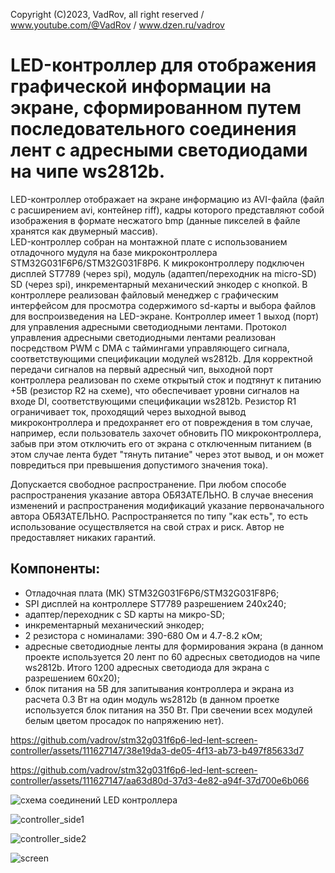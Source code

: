 Copyright (C)2023, VadRov, all right reserved / www.youtube.com/@VadRov / www.dzen.ru/vadrov
# LED-контроллер для отображения графической информации на экране, сформированном путем последовательного соединения лент с адресными светодиодами на чипе ws2812b. 
LED-контроллер отображает на экране информацию из AVI-файла (файл с расширением avi, контейнер riff), кадры которого представляют собой изображения в формате несжатого bmp (данные пикселей в файле хранятся как двумерный массив).\
LED-контроллер собран на монтажной плате с использованием отладочного мудуля на базе микроконтроллера STM32G031F6P6/STM32G031F8P6. К микроконтроллеру подключен дисплей ST7789 (через spi), модуль (адаптеп/переходник на micro-SD) SD (через spi), инкрементарный механический энкодер с кнопкой. В контроллере реализован файловый менеджер с графическим интерфейсом для просмотра содержимого sd-карты и выбора файлов для воспроизведения на LED-экране. Контроллер имеет 1 выход (порт) для управления адресными светодиодными лентами. Протокол управления адресными светодиодными лентами реализован посредством PWM c DMA с таймингами управляющего сигнала, соответствующими спецификации модулей ws2812b. Для корректной передачи сигналов на первый адресный чип, выходной порт контроллера реализован по схеме открытый сток и подтянут к питанию +5В (резистор R2 на схеме), что обеспечивает уровни сигналов на входе DI, соответствующими спецификации ws2812b. Резистор R1 ограничивает ток, проходящий через выходной вывод микроконтроллера и предохраняет его от повреждения в том случае, например, если пользователь захочет обновить ПО микроконтроллера, забыв при этом отключить его от экрана с отключенным питанием (в этом случае лента будет "тянуть питание" через этот вывод, и он может повредиться при превышения допустимого значения тока).

Допускается свободное распространение. При любом способе распространения указание автора ОБЯЗАТЕЛЬНО. В случае внесения изменений и распространения модификаций указание первоначального автора ОБЯЗАТЕЛЬНО. Распространяется по типу "как есть", то есть использование осуществляется на свой страх и риск. Автор не предоставляет никаких гарантий.
## Компоненты:
- Отладочная плата (МК) STM32G031F6P6/STM32G031F8P6;
- SPI дисплей на контроллере ST7789 разрешением 240x240;
- адаптер/переходник с SD карты на микро-SD;
- инкрементарный механический энкодер;
- 2 резистора с номиналами: 390-680 Ом и 4.7-8.2 кОм;
- адресные светодиодные ленты для формирования экрана (в данном проекте используется 20 лент по 60 адресных светодиодов на чипе ws2812b. Итого 1200 адресных светодиода для экрана с разрешением 60х20);
- блок питания на 5В для запитывания контроллера и экрана из расчета 0.3 Вт на один модуль ws2812b (в данном проетке используется блок питания на 350 Вт. При свечении всех модулей белым цветом просадок по напряжению нет).
 
https://github.com/vadrov/stm32g031f6p6-led-lent-screen-controller/assets/111627147/38e19da3-de05-4f13-ab73-b497f85633d7

https://github.com/vadrov/stm32g031f6p6-led-lent-screen-controller/assets/111627147/aa63d80d-37d3-4e82-a94f-37d700e6b066

![схема соединений LED контроллера](https://github.com/vadrov/stm32g031f6p6-led-lent-screen-controller/assets/111627147/7e9db14c-1e46-4c8c-ba71-1c4ffcef843f)

![controller_side1](https://github.com/vadrov/stm32g031f6p6-led-lent-screen-controller/assets/111627147/383d8c5a-8d73-4b3e-b896-358a0a315c2e)

![controller_side2](https://github.com/vadrov/stm32g031f6p6-led-lent-screen-controller/assets/111627147/6ea11f9b-ff75-495c-a7b1-adb1f4f86806)

![screen](https://github.com/vadrov/stm32g031f6p6-led-lent-screen-controller/assets/111627147/9ab5b044-a5a9-4ee6-aa04-8c1c01cf9d0f)



